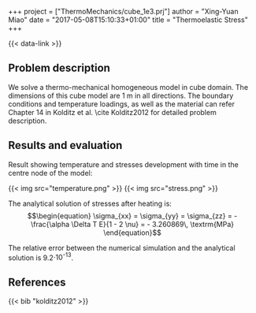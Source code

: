 +++
project = ["ThermoMechanics/cube_1e3.prj"]
author = "Xing-Yuan Miao"
date = "2017-05-08T15:10:33+01:00"
title = "Thermoelastic Stress"
+++

{{< data-link >}}

## Problem description

We solve a thermo-mechanical homogeneous model in cube domain. The dimensions of
this cube model are 1 m in all directions. The boundary conditions and
temperature loadings, as well as the material can refer Chapter 14 in Kolditz et
al. \cite Kolditz2012 for detailed problem description.

## Results and evaluation

Result showing temperature and stresses development with time in the centre node
of the model:

{{< img src="temperature.png" >}}
{{< img src="stress.png" >}}

The analytical solution of stresses after heating is:
$$\begin{equation}
\sigma_{xx} = \sigma_{yy} = \sigma_{zz} = - \frac{\alpha \Delta T E}{1 - 2 \nu}
= - 3.260869\, \textrm{MPa}
\end{equation}$$

The relative error between the numerical simulation and the analytical solution
is 9.2<span class="math inline">⋅10<sup>-13</sup></span>.

## References

{{< bib "kolditz2012" >}}
